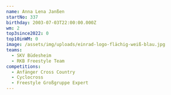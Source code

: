 ```yaml
---
name: Anna Lena Janßen
startNo: 337
birthday: 2003-07-03T22:00:00.000Z
wm: 2
top3since2022: 0
top10inWM: 0
image: /assets/img/uploads/einrad-logo-flächig-weiß-blau.jpg
teams:
  - SKV Büdesheim
  - RKB Freestyle Team
competitions:
  - Anfänger Cross Country
  - Cyclocross
  - Freestyle Großgruppe Expert
---
```

